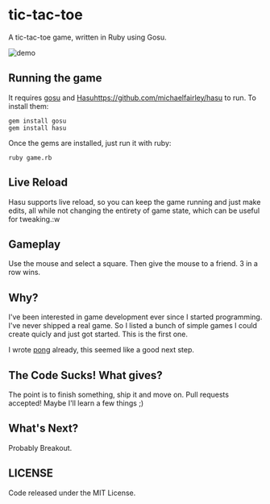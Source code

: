 # tic-tac-toe

A tic-tac-toe game, written in Ruby using Gosu.

![demo](https://raw.githubusercontent.com/subdigital/tic-tac-toe/master/tic-tac-toe.gif)

## Running the game

It requires [gosu](https://www.libgosu.org) and [Hasu]()https://github.com/michaelfairley/hasu to run. To install them:

```
gem install gosu
gem install hasu
```

Once the gems are installed, just run it with ruby:

```
ruby game.rb
```

## Live Reload

Hasu supports live reload, so you can keep the game running and just make edits, all while not changing the entirety of game state, which can be useful for tweaking.:w


## Gameplay

Use the mouse and select a square. Then give the mouse to a friend. 3 in a row wins.

## Why?

I've been interested in game development ever since I started programming. I've never shipped a real game. So I listed a bunch of simple games I could create quicly and just got started.
This is the first one.

I wrote [pong](https://github.com/subdigital/pong) already, this seemed like a good next step.

## The Code Sucks! What gives?

The point is to finish something, ship it and move on. Pull requests accepted! Maybe I'll learn a few things ;)

## What's Next?

Probably Breakout.

## LICENSE

Code released under the MIT License.
